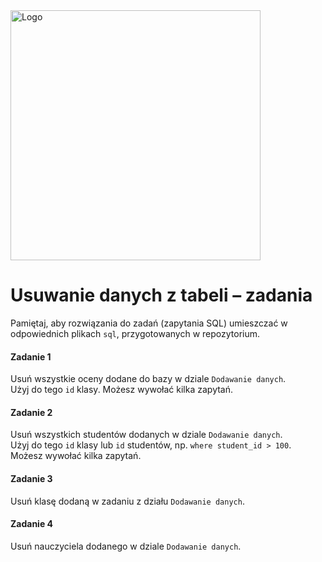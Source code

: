 <img alt="Logo" src="http://coderslab.pl/svg/logo-coderslab.svg" width="400">

#  Usuwanie danych z tabeli – zadania

Pamiętaj, aby rozwiązania do zadań (zapytania SQL) umieszczać w odpowiednich plikach `sql`, przygotowanych w repozytorium.

#### Zadanie 1

Usuń wszystkie oceny dodane do bazy w dziale `Dodawanie danych`.  
Użyj do tego `id` klasy.
Możesz wywołać kilka zapytań.

#### Zadanie 2

Usuń wszystkich studentów dodanych w dziale `Dodawanie danych`.  
Użyj do tego `id` klasy lub `id` studentów, np. `where student_id > 100`.
Możesz wywołać kilka zapytań.

#### Zadanie 3

Usuń klasę dodaną w zadaniu z działu `Dodawanie danych`.

#### Zadanie 4

Usuń nauczyciela dodanego w dziale `Dodawanie danych`.
